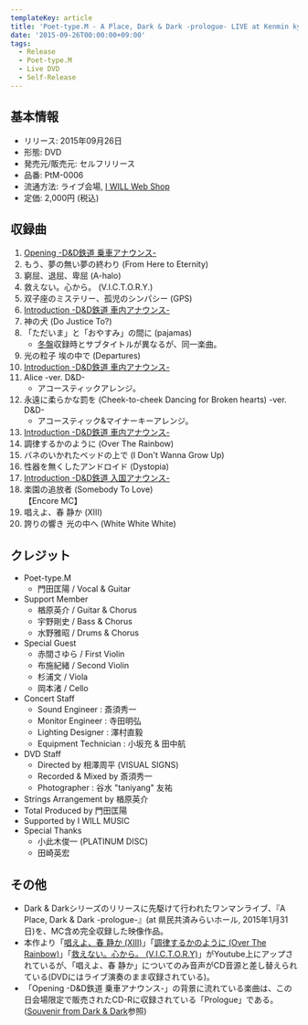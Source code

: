 ```yaml
---
templateKey: article
title: 'Poet-type.M - A Place, Dark & Dark -prologue- LIVE at Kenmin kyosai Mirai Hall_Jan 31, 2015'
date: '2015-09-26T00:00:00+09:00'
tags:
  - Release
  - Poet-type.M
  - Live DVD
  - Self-Release
---
```

## 基本情報

* リリース: 2015年09月26日
* 形態: DVD
* 発売元/販売元: セルフリリース
* 品番: PtM-0006
* 流通方法: ライブ会場, [I WILL Web Shop](https://iwm-web.com/items/767)
* 定価: 2,000円 (税込)

## 収録曲

1. [Opening -D&D鉄道 乗車アナウンス-](/articles/2015-01-31-000002)
1. もう、夢の無い夢の終わり (From Here to Eternity)
1. 窮屈、退屈、卑屈 (A-halo)
1. 救えない。心から。 (V.I.C.T.O.R.Y.)
1. 双子座のミステリー、孤児のシンパシー (GPS)
1. [Introduction -D&D鉄道 車内アナウンス-](/articles/2015-01-31-000003)
1. 神の犬 (Do Justice To?)
1. 「ただいま」と「おやすみ」の間に (pajamas)
   * [冬盤](/articles/2016-02-17-000000)収録時とサブタイトルが異なるが、同一楽曲。
1. 光の粒子 埃の中で (Departures)
1. [Introduction -D&D鉄道 車内アナウンス-](/articles/2015-01-31-000004)
1. Alice -ver. D&D-
   * アコースティックアレンジ。
1. 永遠に柔らかな罰を (Cheek-to-cheek Dancing for Broken hearts) -ver. D&D-
   * アコースティック&マイナーキーアレンジ。
1. [Introduction -D&D鉄道 車内アナウンス-](/articles/2015-01-31-000005)
1. 調律するかのように (Over The Rainbow)
1. バネのいかれたベッドの上で (I Don't Wanna Grow Up)
1. 性器を無くしたアンドロイド (Dystopia)
1. [Introduction -D&D鉄道 入国アナウンス-](/articles/2015-01-31-000006)
1. 楽園の追放者 (Somebody To Love)<br> 
   【Encore MC】
1. 唱えよ、春 静か (XIII)
1. 誇りの響き 光の中へ (White White White)

## クレジット

* Poet-type.M
  * 門田匡陽 / Vocal & Guitar
* Support Member
  * 楢原英介 / Guitar & Chorus
  * 宇野剛史 / Bass & Chorus
  * 水野雅昭 / Drums & Chorus
* Special Guest
  * 赤間さゆら / First Violin
  * 布施紀緒 / Second Violin
  * 杉浦文 / Viola
  * 岡本渚 / Cello
* Concert Staff
  * Sound Engineer : 斎須秀一
  * Monitor Engineer : 寺田明弘
  * Lighting Designer : 澤村直毅
  * Equipment Technician : 小坂充 & 田中航
* DVD Staff
  * Directed by 相澤周平 (VISUAL SIGNS)
  * Recorded & Mixed by 斎須秀一
  * Photographer : 谷水 "taniyang" 友祐
* Strings Arrangement by 楢原英介
* Total Produced by 門田匡陽
* Supported by I WILL MUSIC
* Special Thanks
  * 小此木俊一 (PLATINUM DISC)
  * 田崎英宏

## その他

* Dark & Darkシリーズのリリースに先駆けて行われたワンマンライブ、『A Place, Dark & Dark -prologue-』(at 県民共済みらいホール, 2015年1月31日)を、MC含め完全収録した映像作品。
* 本作より「[唱えよ、春 静か (XIII)](https://www.youtube.com/watch?v=STWMWLzXCOE)」「[調律するかのように (Over The Rainbow)](https://www.youtube.com/watch?v=pYkp8oQCu9w)」「[救えない。心から。 (V.I.C.T.O.R.Y)](https://www.youtube.com/watch?v=oVS4U4KyPKo)」がYoutube上にアップされているが、「唱えよ、春 静か」についてのみ音声がCD音源と差し替えられている(DVDにはライブ演奏のまま収録されている)。
* 「Opening -D&D鉄道 乗車アナウンス-」の背景に流れている楽曲は、この日会場限定で販売されたCD-Rに収録されている「Prologue」である。([Souvenir from Dark & Dark](/articles/2015-01-31-000000)参照)

